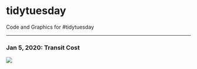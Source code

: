 # tidytuesday
Code and Graphics for #tidytuesday

***
### Jan 5, 2020: Transit Cost
<img src="https://github.com/fgarzafrech/tidytuesday/blob/master/Output/2020_01_05_transit_cost/transit_cost.png"  />
